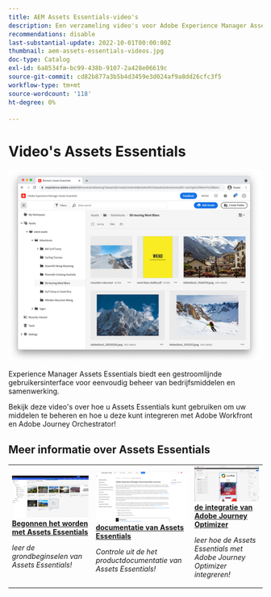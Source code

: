 ```yaml
---
title: AEM Assets Essentials-video's
description: Een verzameling video's voor Adobe Experience Manager Assets Essentials
recommendations: disable
last-substantial-update: 2022-10-01T00:00:00Z
thumbnail: aem-assets-essentials-videos.jpg
doc-type: Catalog
exl-id: 6a8534fa-bc99-438b-9107-2a428e06619c
source-git-commit: cd82b877a3b5b4d3459e3d024af9a8dd26cfc3f5
workflow-type: tm+mt
source-wordcount: '118'
ht-degree: 0%

---
```


# Video&#39;s Assets Essentials

![ Assets Essentials ](./assets/overview/hero.png)

Experience Manager Assets Essentials biedt een gestroomlijnde gebruikersinterface voor eenvoudig beheer van bedrijfsmiddelen en samenwerking.

Bekijk deze video&#39;s over hoe u Assets Essentials kunt gebruiken om uw middelen te beheren en hoe u deze kunt integreren met Adobe Workfront en Adobe Journey Orchestrator!

## Meer informatie over Assets Essentials

<table>
<td>
   <a href="./basics/managing.md">
   <img alt="Aan de slag met Assets Essentials" src="./assets/overview/getting-started.png" />
   </a>
   <div>
      <a href="./basics/managing.md">
      <strong> Begonnen het worden met Assets Essentials </strong>
      </a>
   </div>
   <p>
      <em> leer de grondbeginselen van Assets Essentials!</em>
   </p>
</td>
<td>
   <a href="https://experienceleague.adobe.com/docs/experience-manager-assets-essentials/help/introduction.html?lang=nl-NL">
   <img alt="Documentatie Assets Essentials" src="./assets/overview/assets-essentials-docs.png"/>
   </a>
   <div>
      <a href="https://experienceleague.adobe.com/docs/experience-manager-assets-essentials/help/introduction.html?lang=nl-NL">
      <strong> documentatie van Assets Essentials </strong>
      </a>
   </div>
   <p>
      <em> Controle uit de het productdocumentatie van Assets Essentials!</em>
   <p>
</td>
<td>
   <a href="https://experienceleague.adobe.com/docs/journey-optimizer-learn/tutorials/create-messages/create-email-content-with-the-message-editor.html?lang=nl-NL">
   <img alt="Adobe Journey Optimizer en Assets Essentials" src="./assets/overview/adobe-journey-optimizer.png" />
   </a>
   <div>
      <a href="https://experienceleague.adobe.com/docs/journey-optimizer-learn/tutorials/create-messages/create-email-content-with-the-message-editor.html?lang=nl-NL">
      <strong> de integratie van Adobe Journey Optimizer </strong>
      </a>
   </div>
   <p>
      <em> leer hoe de Assets Essentials met Adobe Journey Optimizer integreren!</em>
   <p>
</td>
</table>
